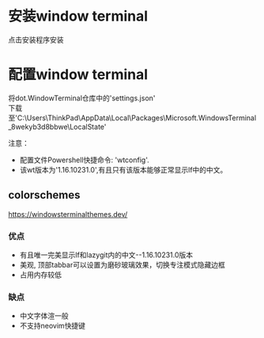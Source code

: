 # 安装window terminal
  点击安装程序安装

# 配置window terminal
 将dot.WindowTerminal仓库中的'settings.json'  
 下载至'C:\Users\ThinkPad\AppData\Local\Packages\Microsoft.WindowsTerminal_8wekyb3d8bbwe\LocalState\'

注意：
- 配置文件Powershell快捷命令: 'wtconfig'.
- 该wt版本为'1.16.10231.0',有且只有该版本能够正常显示lf中的中文。

## colorschemes
https://windowsterminalthemes.dev/


### 优点
- 有且唯一完美显示lf和lazygit内的中文--1.16.10231.0版本
- 美观, 顶部tabbar可以设置为磨砂玻璃效果，切换专注模式隐藏边框
- 占用内存较低

### 缺点
- 中文字体渲一般
- 不支持neovim<C-space>快捷键





